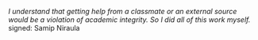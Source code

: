 *I understand that getting help from a classmate or an external source would
be a violation of academic integrity. So I did all of this work myself.*
signed: Samip Niraula

